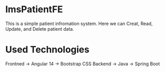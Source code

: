 # ImsPatientFE

This is a simple patient infromation system. Here we can Creat, Read, Update, and Delete patient data.

# Used Technologies
Frontned
-> Angular 14
-> Bootstrap CSS
Backend
-> Java
-> Spring Boot
